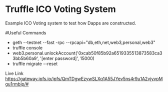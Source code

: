 # Truffle ICO Voting System
Example ICO Voting system to test how Dapps are constructed.

#Useful Commands
* geth --testnet --fast -rpc --rpcapi="db,eth,net,web3,personal,web3" 
* truffle console
* web3.personal.unlockAccount('0xcab50f85b92a6519335513873583ca33bb5b60a9', '[enter password]', 15000)
* truffle migrate --reset

Live Link
https://gateway.ipfs.io/ipfs/QmTDgwEzywSLXq1A55JYev5ns4r9u1A2vjyvpMgu1rmbip/#
